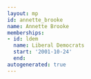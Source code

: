 ```yaml
---
layout: mp
id: annette_brooke
name: Annette Brooke
memberships:
- id: ldem
  name: Liberal Democrats
  start: '2001-10-24'
  end: 
autogenerated: true
---
```

